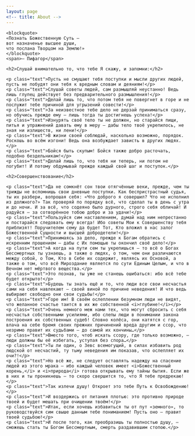 ```yaml
---
layout: page
<!-- title: About -->
---
```


<!-- <p class="message"></p> -->
<div class="page">
	
	<blockquote>
	«Познать Божественную Суть —
	вот назначенье высшее души,
	что послана Творцом на Землю!»
	</blockquote>
	<span>— Пифагор</span>

	<h2>Слушай внимательно то, что тебе Я скажу, и запомни:</h2>

	<p class="text">Пусть не смущают тебя поступки и мысли других людей, пусть не побудят они тебя к вредным словам и деяниям!</p>
	<p class="text">Слушай советы людей, сам размышляй неустанно! Ведь лишь глупец действует без предварительного размышления!</p>
	<p class="text">Делай лишь то, что потом тебя не повергнет в горе и не послужит тебе причиной для угрызений совести!</p>
	<p class="text">За неизвестное тебе дело не дерзай приниматься сразу, но обучись прежде ему — лишь тогда ты достигнешь успеха!</p>
	<p class="text">Изнурять своё тело ты не должен, но старайся пищи, питья и упражнений давать ему в меру — дабы тело твоё укрепилось, не зная ни излишеств, ни лени!</p>
	<p class="text">В жизни своей соблюдай, насколько возможно, порядок. Роскошь во всём изгони! Ведь она возбуждает зависть в других людях.</p>
	<p class="text">Бойся быть скупым! Бойся также добро расточать, подобно бездельникам!</p>
	<p class="text">Делай лишь то, что тебя ни теперь, ни потом не погубит! И потому обдумывай прежде каждый свой шаг и поступок.</p>
	
	<h2>Совершенствование</h2>

	<p class="text">Да не сомкнёт сон твои отягчённые веки, прежде, чем ты трижды не вспомнишь свои дневные поступки. Как беспристрастный судья, ты их разбери, вопрошая себя: «Что доброго я совершил? Что не исполнил из должного?» Так проверяй по порядку всё, что сделал ты в день с утра и до ночи. И за всё, что содеяно было дурного, строго себя обличай! И радуйся — за сотворённое тобою добро и за удачи!</p>
	<p class="text">Пользуйся сим наставлением, думай над ним непрестанно и постарайся следовать ему всегда! Ибо советы Мои к Совершенству тебя приблизят! Поручителем сему да будет Тот, Кто вложил в нас залог Божественной Сущности и высшей добродетели!</p>
	<p class="text">Принимаясь за дело, прежде к Богам обратись с искренним прошением — дабы с Их помощью ты окончил своё дело!</p>
	<p class="text">А когда на пути сем ты укрепишься — то всё о Богах Бессмертных ты узнаешь, а также о людях, о том, чем они различаются между собой, о Том, Кто в Себе их содержит, являясь их Основой, а также о том, что всё Мироздание является по сути Единым Целым, и что в Вечном нет мёртвого вещества.</p>
	<p class="text">Это познав, ты уже не станешь ошибаться: ибо всё тебе будет открыто!</p>
	<p class="text">Будешь ты знать ещё и то, что люди все свои несчастья сами на себя навлекают — своей виной по причине неведения! И что ведь выбирают свободно они свои судьбы!</p>
	<p class="text">Горе им! В своём ослеплении безумном люди не видят, что желанное счастье таится в их же собственной <i>глубине!</i></p>
	<p class="text">Очень немного меж нами тех, что могут сбросить с себя несчастья собственными усилиями, ибо слепы люди в понимании закона построения их собственных судеб! Словно колёса, они катятся с гор, влача на себе бремя своих прежних причинений вреда другим и ссор, что незримо правит их судьбами — до самой их кончины…</p>
	<p class="text">Вместо того, чтоб искать ссору, где только возможно, — люди должны бы её избегать, уступая без спора…</p>
	<p class="text">Ты ли один, о Зевс всемогущий, в силах избавить род людской от несчастий, ту тьму неведения им показав, что ослепляет их очи?!</p>
	<p class="text">Но всё же, не следует оставлять надежду на спасение людей из этого мрака — ибо каждый человек имеет <i>Божественный корень,</i> и <i>природа</i> готова открывать ему тайны бытия. Если же в них и ты проникнешь — то скоро свершится то, что Я тебе предрекаю!</p>
	<p class="text">Так излечи душу! Откроет это тебе Путь к Освобождению!</p>
	<p class="text">И воздержись от питания плотью: это противно природе твоей и будет мешать при очищении твоём!</p>
	<p class="text">Итак, если хочешь избавиться ты от пут «земного», то руководствуйся сим свыше данным тебе пониманием! Пусть оно — правит твоей судьбою!</p>
	<p class="text">И после того, как преобразишь ты полностью душу, — сможешь стать ты Богом Бессмертным, смерть раздавившим стопою.</p>
</div>
